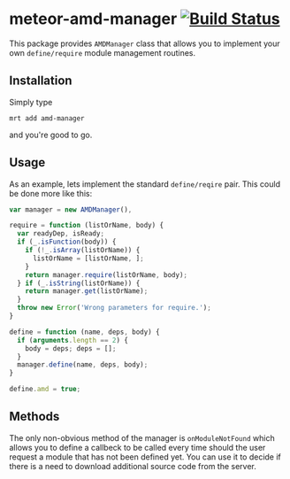 # meteor-amd-manager [![Build Status](https://travis-ci.org/apendua/meteor-amd-manager.svg?branch=master)](https://travis-ci.org/apendua/meteor-amd-manager)

This package provides `AMDManager` class that allows you to implement your own `define/require` module management routines.

## Installation

Simply type
```
mrt add amd-manager
```
and you're good to go.

## Usage

As an example, lets implement the standard `define/reqire` pair. This could be done more like this:
```javascript
var manager = new AMDManager(),

require = function (listOrName, body) {
  var readyDep, isReady;
  if (_.isFunction(body)) {
    if (!_.isArray(listOrName)) {
      listOrName = [listOrName, ];
    }
    return manager.require(listOrName, body);
  } if (_.isString(listOrName)) {
    return manager.get(listOrName);
  }
  throw new Error('Wrong parameters for require.');
}

define = function (name, deps, body) {
  if (arguments.length == 2) {
    body = deps; deps = [];
  }
  manager.define(name, deps, body);
}

define.amd = true;
```

## Methods

The only non-obvious method of the manager is `onModuleNotFound` which allows you to define a callbeck to be called every time should the user request a module that has not been defined yet. You can use it to decide if there is a need to download additional source code from the server.

